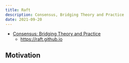 ```yaml
---
title: Raft
description: Consensus, Bridging Theory and Practice
date: 2021-09-20
---
```


* [Consensus: Bridging Theory and Practice](https://github.com/ongardie/dissertation)
  - https://raft.github.io

## Motivation

